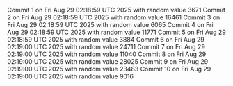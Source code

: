 Commit 1 on Fri Aug 29 02:18:59 UTC 2025 with random value 3671
Commit 2 on Fri Aug 29 02:18:59 UTC 2025 with random value 16461
Commit 3 on Fri Aug 29 02:18:59 UTC 2025 with random value 6065
Commit 4 on Fri Aug 29 02:18:59 UTC 2025 with random value 11771
Commit 5 on Fri Aug 29 02:18:59 UTC 2025 with random value 3884
Commit 6 on Fri Aug 29 02:19:00 UTC 2025 with random value 24711
Commit 7 on Fri Aug 29 02:19:00 UTC 2025 with random value 11040
Commit 8 on Fri Aug 29 02:19:00 UTC 2025 with random value 28025
Commit 9 on Fri Aug 29 02:19:00 UTC 2025 with random value 23483
Commit 10 on Fri Aug 29 02:19:00 UTC 2025 with random value 9016
